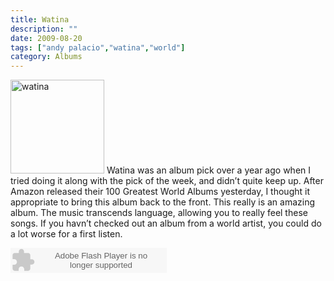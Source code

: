 ```yaml
---
title: Watina
description: ""
date: 2009-08-20
tags: ["andy palacio","watina","world"]
category: Albums
---
```



<p><img class="alignleft size-full wp-image-977" title="watina" src="https://web.archive.org/web/20131211125417im_/http://mytungsten.net/wp-content//uploads/2009/08/watina.jpg" alt="watina" width="150" height="150"> Watina was an album pick over a year ago when I tried doing it along with the pick of the week, and didn’t quite keep up. After Amazon released their 100 Greatest World Albums yesterday, I thought it appropriate to bring this album back to the front. This really is an amazing album. The music transcends language, allowing you to really feel these songs. If you havn’t checked out an album from a world artist, you could do a lot worse for a first listen.</p>

<p><object classid="clsid:d27cdb6e-ae6d-11cf-96b8-444553540000" width="250" height="40" codebase="https://web.archive.org/web/20131211125417oe_/http://download.macromedia.com/pub/shockwave/cabs/flash/swflash.cab#version=6,0,40,0"><param name="wmode" value="window"><param name="allowScriptAccess" value="always"><param name="flashvars" value="hostname=cowbell.grooveshark.com&amp;widgetID=14610252&amp;style=metal&amp;p=0"><param name="src" value="http://listen.grooveshark.com/songWidget.swf"><embed type="application/x-shockwave-flash" width="250" height="40" src="https://web.archive.org/web/20131211125417oe_/http://listen.grooveshark.com/songWidget.swf" flashvars="hostname=cowbell.grooveshark.com&amp;widgetID=14610252&amp;style=metal&amp;p=0" allowscriptaccess="always" wmode="window"></object></p>
